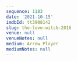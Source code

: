 ```yaml
---
sequence: 1183
date: '2021-10-15'
imdbId: tt3908142
slug: the-love-witch-2016
venue: null
venueNotes: null
medium: Arrow Player
mediumNotes: null
---
```


